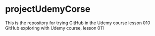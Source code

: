 # projectUdemyCorse
This is the repository for trying GitHub in the Udemy course lesson 010 
GitHub exploring with Udemy course, lesson 011
